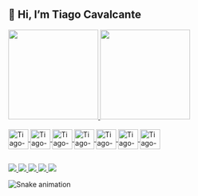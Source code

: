 ## 👋 Hi, I’m Tiago Cavalcante
<div>
  <a href="https://github.com/tihcavalcante/tihcavalcante">
  <img height="180em" src="https://github-readme-stats.vercel.app/api?username=tihcavalcante&show_icons=true&theme=dark&include_all_commits=true&count_private=true"/>
   <img height="180em" src="https://github-readme-stats.vercel.app/api/top-langs/?username=anuraghazra&layout=compact&langs_count=8&theme=dark"/>
</div>

<div style="display: inline_block"><br>
  <img align="center" alt="Tiago-Python" height="40" width="40" src="https://cdn.jsdelivr.net/gh/devicons/devicon/icons/python/python-original.svg">
  <img align="center" alt="Tiago-html5" height="40" width="40" src="https://cdn.jsdelivr.net/gh/devicons/devicon/icons/html5/html5-original.svg">
  <img align="center" alt="Tiago-css" height="40" width="40" src="https://cdn.jsdelivr.net/gh/devicons/devicon/icons/css3/css3-original.svg">
  <img align="center" alt="Tiago-illustrator" height="40" width="40"src="https://cdn.jsdelivr.net/gh/devicons/devicon/icons/illustrator/illustrator-line.svg">
  <img align="center" alt="Tiago-Photoshop" height="40" src="https://cdn.jsdelivr.net/gh/devicons/devicon/icons/photoshop/photoshop-line.svg">
  <img align="center" alt="Tiago-Photoshop" height="40" src="https://cdn.jsdelivr.net/gh/devicons/devicon/icons/r/r-original.svg">
  <img align="center" alt="Tiago-Photoshop" height="40" src="https://cdn.jsdelivr.net/gh/devicons/devicon/icons/vscode/vscode-original.svg">
</div>

##

<div>
  <a href="https://www.behance.net/tiagocavalcante" target="_blank"> <img src="https://img.shields.io/badge/-Behance-blue?style=for-the-badge&logo=behance&logoColor=white"> </a>
  <a href="mailto:tihcavalcante@gmail.com" target="_blank"> <img src="https://img.shields.io/badge/Gmail-D14836?style=for-the-badge&logo=gmail&logoColor=white"> </a>
  <a href="https://www.linkedin.com/in/tiago-cavalcante-47393617a/" target="_blank"> <img src="https://img.shields.io/badge/LinkedIn-0077B5?style=for-the-badge&logo=linkedin&logoColor=white"> </a>
  <a href="https://discord.gg/wGreRcdB" target="_blank"> <img src="https://img.shields.io/badge/Discord-7289DA?style=for-the-badge&logo=discord&logoColor=white"> </a>
  <a href="https://t.me/tihcavalcante" target="_blank"> <img src="https://img.shields.io/badge/Telegram-2CA5E0?style=for-the-badge&logo=telegram&logoColor=white"> </a>
  
</div>

![Snake animation](https://github.com/tihcavalcante/tihcavalcante/blob/output/github-contribution-grid-snake.svg)

<!---
tihcavalcante/tihcavalcante is a ✨ special ✨ repository because its `README.md` (this file) appears on your GitHub profile.
You can click the Preview link to take a look at your changes.
--->
